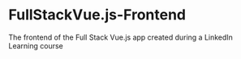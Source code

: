 # FullStackVue.js-Frontend
 The frontend of the Full Stack Vue.js app created during a LinkedIn Learning course
